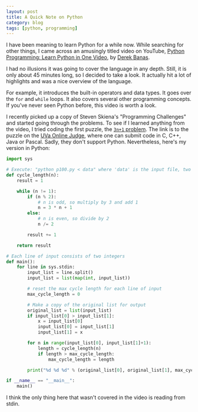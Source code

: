 ```yaml
---
layout: post
title: A Quick Note on Python
category: blog
tags: [python, programming]
---
```

I have been meaning to learn Python for a while now. While searching for other things, I came across an amusingly titled video on YouTube, [Python Programming: Learn Python in One Video](https://www.youtube.com/watch?v=N4mEzFDjqtA&list=PLGLfVvz_LVvSX7fVd4OUFp_ODd86H0ZIY&index=2), by [Derek Banas](https://www.youtube.com/user/derekbanas).

I had no illusions it was going to cover the language in any depth. Still, it is only about 45 minutes long, so I decided to take a look. It actually hit a lot of highlights and was a nice overview of the language.

For example, it introduces the built-in operators and data types. It goes over the `for` and `while` loops. It also covers several other programming concepts. If you've never seen Python before, this video is worth a look.

I recently picked up a copy of Steven Skiena's "Programming Challenges" and started going through the problems. To see if I learned anything from the video, I tried coding the first puzzle, the [`3n+1` problem](https://uva.onlinejudge.org/index.php?option=com_onlinejudge&Itemid=8&category=3&page=show_problem&problem=36). The link is to the puzzle on the [UVa Online Judge](https://uva.onlinejudge.org/), where one can submit code in C, C++, Java or Pascal. Sadly, they don't support Python. Nevertheless, here's my version in Python:

```python
import sys

# Execute: "python p100.py < data" where 'data' is the input file, two integers per line.
def cycle_length(n):
    result = 1

    while (n != 1):
        if (n % 2):
            # n is odd, so multiply by 3 and add 1
            n = 3 * n + 1
        else:
            # n is even, so divide by 2
            n /= 2

        result += 1

    return result

# Each line of input consists of two integers
def main():
    for line in sys.stdin:
        input_list = line.split()
        input_list = list(map(int, input_list))

        # reset the max cycle length for each line of input
        max_cycle_length = 0

        # Make a copy of the original list for output
        original_list = list(input_list)
        if input_list[0] > input_list[1]:
            x = input_list[0]
            input_list[0] = input_list[1]
            input_list[1] = x

        for n in range(input_list[0], input_list[1]+1):
            length = cycle_length(n)
            if length > max_cycle_length:
                max_cycle_length = length

        print("%d %d %d" % (original_list[0], original_list[1], max_cycle_length))

if __name__ == "__main__":
    main()
```

I think the only thing here that wasn't covered in the video is reading from stdin.
